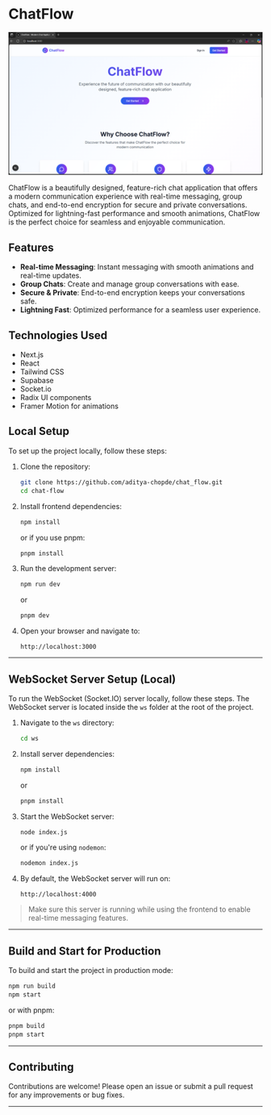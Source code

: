 # ChatFlow

![ChatFlow Preview](./public/home.png)

ChatFlow is a beautifully designed, feature-rich chat application that offers a modern communication experience with real-time messaging, group chats, and end-to-end encryption for secure and private conversations. Optimized for lightning-fast performance and smooth animations, ChatFlow is the perfect choice for seamless and enjoyable communication.

## Features

- **Real-time Messaging**: Instant messaging with smooth animations and real-time updates.
- **Group Chats**: Create and manage group conversations with ease.
- **Secure & Private**: End-to-end encryption keeps your conversations safe.
- **Lightning Fast**: Optimized performance for a seamless user experience.

## Technologies Used

- Next.js
- React
- Tailwind CSS
- Supabase
- Socket.io
- Radix UI components
- Framer Motion for animations

## Local Setup

To set up the project locally, follow these steps:

1. Clone the repository:
   ```bash
   git clone https://github.com/aditya-chopde/chat_flow.git
   cd chat-flow

2. Install frontend dependencies:

   ```bash
   npm install
   ```

   or if you use pnpm:

   ```bash
   pnpm install
   ```

3. Run the development server:

   ```bash
   npm run dev
   ```

   or

   ```bash
   pnpm dev
   ```

4. Open your browser and navigate to:

   ```
   http://localhost:3000
   ```

---

## WebSocket Server Setup (Local)

To run the WebSocket (Socket.IO) server locally, follow these steps. The WebSocket server is located inside the `ws` folder at the root of the project.

1. Navigate to the `ws` directory:

   ```bash
   cd ws
   ```

2. Install server dependencies:

   ```bash
   npm install
   ```

   or

   ```bash
   pnpm install
   ```

3. Start the WebSocket server:

   ```bash
   node index.js
   ```

   or if you're using `nodemon`:

   ```bash
   nodemon index.js
   ```

4. By default, the WebSocket server will run on:

   ```
   http://localhost:4000
   ```

> Make sure this server is running while using the frontend to enable real-time messaging features.

---

## Build and Start for Production

To build and start the project in production mode:

```bash
npm run build
npm start
```

or with pnpm:

```bash
pnpm build
pnpm start
```

---

## Contributing

Contributions are welcome! Please open an issue or submit a pull request for any improvements or bug fixes.

---

